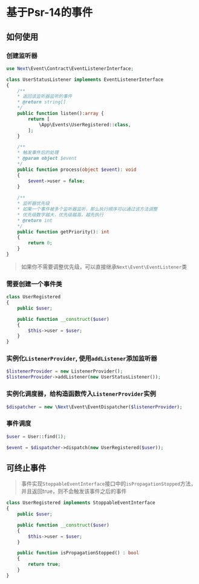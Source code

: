 # 基于Psr-14的事件

## 如何使用

### 创建监听器

```php
use Next\Event\Contract\EventListenerInterface;

class UserStatusListener implements EventListenerInterface
{
    /**
    * 返回该监听器监听的事件
    * @return string[]
    */
    public function listen():array {
        return [
            \App\Events\UserRegistered::class,
        ];
    }

    /**
    * 触发事件后的处理
    * @param object $event
    */
    public function process(object $event): void
    {
        $event->user = false;
    }
    
    /**
    * 监听器优先级
    * 如果一个事件被多个监听器监听，那么执行顺序可以通过该方法调整
    * 优先级数字越大，优先级越高，越先执行
    * @return int
    */
    public function getPriority(): int 
    {
        return 0;
    }
}
```

> 如果你不需要调整优先级，可以直接继承`Next\Event\EventListener`类

### 需要创建一个事件类

```php
class UserRegistered
{
    public $user;

    public function __construct($user)
    {
        $this->user = $user;
    }
}
```

### 实例化`ListenerProvider`, 使用`addListener`添加监听器

```php
$listenerProvider = new ListenerProvider();
$listenerProvider->addListener(new UserStatusListener());
```

### 实例化调度器，给构造函数传入`ListenerProvider`实例

```php
$dispatcher = new \Next\Event\EventDispatcher($listenerProvider);
```

### 事件调度

```php
$user = User::find(1);

$event = $dispatcher->dispatch(new UserRegistered($user));
```

## 可终止事件

> 事件实现`StoppableEventInterface`接口中的`isPropagationStopped`方法，并且返回true，则不会触发该事件之后的事件

```php
class UserRegistered implements StoppableEventInterface
{
    public $user;

    public function __construct($user)
    {
        $this->user = $user;
    }

    public function isPropagationStopped() : bool 
    {
        return true;
    }
}
```
